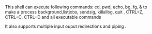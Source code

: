 This shell can execute following commands:
cd,
pwd,
echo,
bg,
fg,
& to make a process background,listjobs,
sendsig,
killallbg,
quit ,
CTRL+Z,
CTRL+C,
CTRL+D
and
all executable commands

It also supports multiple input ouput redirections and piping .
